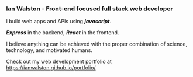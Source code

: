 ### Ian Walston - Front-end focused full stack web developer

I build web apps and APIs using ***javascript***. 

***Express*** in the backend, ***React*** in the frontend.

I believe anything can be achieved with the proper combination of science, technology, and motivated humans.

Check out my web development portfolio at https://ianwalston.github.io/portfolio/
